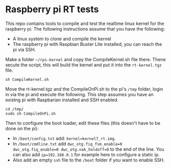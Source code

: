 # Raspberry pi RT tests
This repo contains tools to compile and test the realtime linux kernel for the raspberry pi.
The following instructions assume that you have the following:
- A linux system to clone and compile the kernel
- The raspberry pi with Raspbian Buster Lite installed, you can reach the pi via SSH.

Make a folder `~/rpi-kernel` and copy the CompileKernel.sh file there.
Thene xecute the script, this will build the kernel and put it into the `rt-kernel.tgz` file.
```
sh CompileKernel.sh
```

Move the rt-kernel.tgz and the CompileOnPi.sh to the pi's `/tmp` folder, login in via the pi and execute the following.
This step assumes you have an existng pi with Raspbarian installed and SSH enabled.
```
cd /tmp/
sudo sh CompileOnPi.sh
```

Then to configure the boot loader, edit these files (this doesn't have to be done on the pi):
- In `/boot/config.txt` add: `kernel=kernel7_rt.img`.
- In `/boot/cmdline.txt` add `dwc_otg.fiq_fsm_enable=0 dwc_otg.fiq_enable=0 dwc_otg.nak_holdoff=0` to the end of the line. You can also add `ip=192.168.0.1` for example here to configure a static ip.
- Also add an empty `ssh` file to the `/boot` folder if you want to enable SSH.